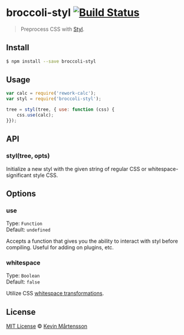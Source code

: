 # broccoli-styl [![Build Status](https://travis-ci.org/kevva/broccoli-styl.png?branch=master)](http://travis-ci.org/kevva/broccoli-styl)

> Preprocess CSS with [Styl](https://github.com/visionmedia/styl).

## Install

```bash
$ npm install --save broccoli-styl
```

## Usage

```js
var calc = require('rework-calc');
var styl = require('broccoli-styl');

tree = styl(tree, { use: function (css) {
    css.use(calc);
}});
```

## API

### styl(tree, opts)

Initialize a new styl with the given string of regular CSS or whitespace-significant style CSS.

## Options

### use

Type: `Function`  
Default: `undefined`

Accepts a function that gives you the ability to interact with styl before
compiling. Useful for adding on plugins, etc.

### whitespace

Type: `Boolean`  
Default: `false`

Utilize CSS [whitespace transformations](https://github.com/visionmedia/styl#whitespace-significant-syntax).

## License

[MIT License](http://en.wikipedia.org/wiki/MIT_License) © [Kevin Mårtensson](https://github.com/kevva)
